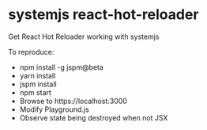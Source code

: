 # systemjs react-hot-reloader
Get React Hot Reloader working with systemjs

To reproduce:
- npm install -g jspm@beta
- yarn install
- jspm install
- npm start
- Browse to https://localhost:3000
- Modify Playground.js
- Observe state being destroyed when not JSX
